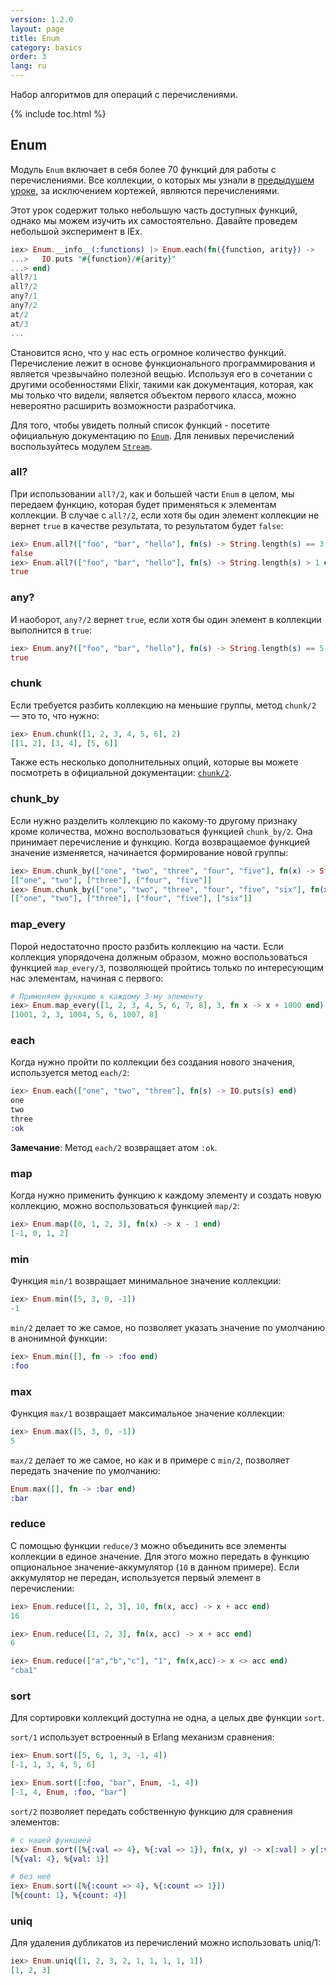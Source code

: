 ```yaml
---
version: 1.2.0
layout: page
title: Enum
category: basics
order: 3
lang: ru
---
```


Набор алгоритмов для операций с перечислениями.

{% include toc.html %}

## Enum

Модуль `Enum` включает в себя более 70 функций для работы с перечислениями. Все коллекции, о которых мы узнали в [предыдущем уроке](../collections/), за исключением кортежей, являются перечислениями.

Этот урок содержит только небольшую часть доступных функций, однако мы можем изучить их самостоятельно.
Давайте проведем небольшой эксперимент в IEx.

```elixir
iex> Enum.__info__(:functions) |> Enum.each(fn({function, arity}) ->
...>   IO.puts "#{function}/#{arity}"
...> end)
all?/1
all?/2
any?/1
any?/2
at/2
at/3
...
```

Становится ясно, что у нас есть огромное количество функций.
Перечисление лежит в основе функционального программирования и является чрезвычайно полезной вещью.
Используя его в сочетании с другими особенностями Elixir, такими как документация, которая, как мы только что видели, является объектом первого класса, можно невероятно расширить возможности разработчика.


Для того, чтобы увидеть полный список функций - посетите официальную документацию по [`Enum`](https://hexdocs.pm/elixir/Enum.html). Для ленивых перечислений воспользуйтесь модулем [`Stream`](https://hexdocs.pm/elixir/Stream.html).

### all?

При использовании `all?/2`, как и большей части `Enum` в целом, мы передаем функцию, которая будет применяться к элементам коллекции. В случае с `all?/2`, если хотя бы один элемент коллекции не вернет `true` в качестве результата, то результатом будет `false`:

```elixir
iex> Enum.all?(["foo", "bar", "hello"], fn(s) -> String.length(s) == 3 end)
false
iex> Enum.all?(["foo", "bar", "hello"], fn(s) -> String.length(s) > 1 end)
true
```

### any?

И наоборот, `any?/2` вернет `true`, если хотя бы один элемент в коллекции выполнится в `true`:

```elixir
iex> Enum.any?(["foo", "bar", "hello"], fn(s) -> String.length(s) == 5 end)
true
```

### chunk

Если требуется разбить коллекцию на меньшие группы, метод `chunk/2` — это то, что нужно:

```elixir
iex> Enum.chunk([1, 2, 3, 4, 5, 6], 2)
[[1, 2], [3, 4], [5, 6]]
```

Также есть несколько дополнительных опций, которые вы можете посмотреть в официальной документации: [`chunk/2`](https://hexdocs.pm/elixir/Enum.html#chunk/2).

### chunk_by

Если нужно разделить коллекцию по какому-то другому признаку кроме количества, можно воспользоваться функцией `chunk_by/2`. Она принимает перечисление и функцию. Когда возвращаемое функцией значение изменяется, начинается формирование новой группы:

```elixir
iex> Enum.chunk_by(["one", "two", "three", "four", "five"], fn(x) -> String.length(x) end)
[["one", "two"], ["three"], ["four", "five"]]
iex> Enum.chunk_by(["one", "two", "three", "four", "five", "six"], fn(x) -> String.length(x) end)
[["one", "two"], ["three"], ["four", "five"], ["six"]]
```

### map_every

Порой недостаточно просто разбить коллекцию на части. Если коллекция упорядочена должным образом, можно воспользоваться функцией `map_every/3`, позволяющей пройтись только по интересующим нас элементам, начиная с первого:

```elixir
# Применяем функцию к каждому 3-му элементу
iex> Enum.map_every([1, 2, 3, 4, 5, 6, 7, 8], 3, fn x -> x + 1000 end)
[1001, 2, 3, 1004, 5, 6, 1007, 8]
```

### each

Когда нужно пройти по коллекции без создания нового значения, используется метод `each/2`:

```elixir
iex> Enum.each(["one", "two", "three"], fn(s) -> IO.puts(s) end)
one
two
three
:ok
```

__Замечание__: Метод `each/2` возвращает атом `:ok`.

### map

Когда нужно применить функцию к каждому элементу и создать новую коллекцию, можно воспользоваться функцией `map/2`:

```elixir
iex> Enum.map([0, 1, 2, 3], fn(x) -> x - 1 end)
[-1, 0, 1, 2]
```

### min

Функция `min/1` возвращает минимальное значение коллекции:

```elixir
iex> Enum.min([5, 3, 0, -1])
-1
```

`min/2` делает то же самое, но позволяет указать значение по умолчанию в анонимной функции:

```elixir
iex> Enum.min([], fn -> :foo end)
:foo
```

### max

Функция `max/1` возвращает максимальное значение коллекции:

```elixir
iex> Enum.max([5, 3, 0, -1])
5
```

`max/2` делает то же самое, но как и в примере с `min/2`, позволяет передать значение по умолчанию:

```elixir
Enum.max([], fn -> :bar end)
:bar
```

### reduce

С помощью функции `reduce/3` можно объединить все элементы коллекции в единое значение. Для этого можно передать в функцию опциональное значение-аккумулятор (`10` в данном примере). Если аккумулятор не передан, используется первый элемент в перечислении:

```elixir
iex> Enum.reduce([1, 2, 3], 10, fn(x, acc) -> x + acc end)
16

iex> Enum.reduce([1, 2, 3], fn(x, acc) -> x + acc end)
6

iex> Enum.reduce(["a","b","c"], "1", fn(x,acc)-> x <> acc end)
"cba1"
```

### sort

Для сортировки коллекций доступна не одна, а целых две функции `sort`.

`sort/1` использует встроенный в Erlang механизм сравнения:

```elixir
iex> Enum.sort([5, 6, 1, 3, -1, 4])
[-1, 1, 3, 4, 5, 6]

iex> Enum.sort([:foo, "bar", Enum, -1, 4])
[-1, 4, Enum, :foo, "bar"]
```

`sort/2` позволяет передать собственную функцию для сравнения элементов:

```elixir
# с нашей функцией
iex> Enum.sort([%{:val => 4}, %{:val => 1}], fn(x, y) -> x[:val] > y[:val] end)
[%{val: 4}, %{val: 1}]

# без неё
iex> Enum.sort([%{:count => 4}, %{:count => 1}])
[%{count: 1}, %{count: 4}]
```

### uniq

Для удаления дубликатов из перечислений можно использовать uniq/1:

```elixir
iex> Enum.uniq([1, 2, 3, 2, 1, 1, 1, 1, 1])
[1, 2, 3]
```
